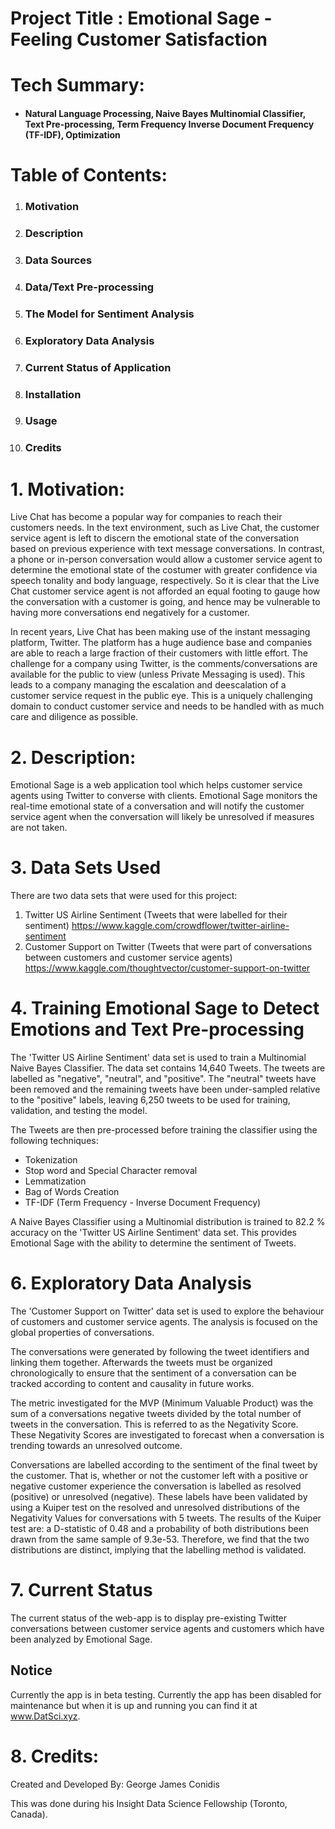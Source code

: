 # Project Title : Emotional Sage - Feeling Customer Satisfaction

# Tech Summary:
* #### **Natural Language Processing, Naive Bayes Multinomial Classifier, Text Pre-processing, Term Frequency Inverse Document Frequency (TF-IDF), Optimization**

# Table of Contents:
1. ### Motivation
2. ### Description
3. ### Data Sources
4. ### Data/Text Pre-processing
5. ### The Model for Sentiment Analysis
6. ### Exploratory Data Analysis
7. ### Current Status of Application
3. ### Installation
4. ### Usage
5. ### Credits


# 1. Motivation:

Live Chat has become a popular way for companies to reach their customers needs. In the text environment, such as Live Chat, the customer service agent is left to discern the emotional state of the conversation based on previous experience with text message conversations. In contrast, a phone or in-person conversation would allow a customer service agent to determine the emotional state of the costumer with greater confidence via speech tonality and body language, respectively. So it is clear that the Live Chat customer service agent is not afforded an equal footing to gauge how the conversation with a customer is going, and hence may be vulnerable to having more conversations end negatively for a customer.

In recent years, Live Chat has been making use of the instant messaging platform, Twitter. The platform has a huge audience base and companies are able to reach a large fraction of their customers with little effort. The challenge for a company using Twitter, is the comments/conversations are available for the public to view (unless Private Messaging is used). This leads to a company managing the escalation and deescalation of a customer service request in the public eye. This is a uniquely challenging domain to conduct customer service and needs to be handled with as much care and diligence as possible.

# 2. Description:

Emotional Sage is a web application tool which helps customer service agents using Twitter to converse with clients. Emotional Sage monitors the real-time emotional state of a conversation and will notify the customer service agent when the conversation will likely be unresolved if measures are not taken.

# 3. Data Sets Used

There are two data sets that were used for this project:
1. Twitter US Airline Sentiment (Tweets that were labelled for their sentiment)
https://www.kaggle.com/crowdflower/twitter-airline-sentiment
2. Customer Support on Twitter (Tweets that were part of conversations between customers and customer service agents)
 https://www.kaggle.com/thoughtvector/customer-support-on-twitter

# 4. Training Emotional Sage to Detect Emotions and Text Pre-processing

The 'Twitter US Airline Sentiment' data set is used to train a Multinomial Naive Bayes Classifier. The data set contains 14,640 Tweets. The tweets are labelled as "negative", "neutral", and "positive". The "neutral" tweets have been removed and the remaining tweets have been under-sampled relative to the "positive" labels, leaving 6,250 tweets to be used for training, validation, and testing the model.

The Tweets are then pre-processed before training the classifier using the following techniques:
* Tokenization
* Stop word and Special Character removal
* Lemmatization
* Bag of Words Creation
* TF-IDF (Term Frequency - Inverse Document Frequency)

A Naive Bayes Classifier using a Multinomial distribution is trained to 82.2 % accuracy on the 'Twitter US Airline Sentiment' data set. This provides Emotional Sage with the ability to determine the sentiment of Tweets.

<!-- Here is an example of a Twitter Conversation which is emotionally classified by Emotional Sage. The Customer is plotted in <span style="color:aqua">blue</span> and the customer service agent in <span style="color:lightgreen">green</span>. -->

<!-- ![This is an example of a Twitter Conversation: Emotional Sentiment vs. Tweet Number in Chronological Order](/home/george/Documents/Insight_DS_TO20A/Projects/EmotionalDetection/data/raw/Preliminary_AgentCustomer_Emotional_Output.png)
**This is an example of a Twitter Conversation: Emotional Sentiment vs. Tweet Number in Chronological Order** -->

# 6. Exploratory Data Analysis

The 'Customer Support on Twitter' data set is used to explore the behaviour of customers and customer service agents. The analysis is focused on the global properties of conversations.

The conversations were generated by following the tweet identifiers and linking them together. Afterwards the tweets must be organized chronologically to ensure that the sentiment of a conversation can be tracked according to content and causality in future works.

The metric investigated for the MVP (Minimum Valuable Product) was the sum of a conversations negative tweets divided by the total number of tweets in the conversation. This is referred to as the Negativity Score. These Negativity Scores are investigated to forecast when a conversation is trending towards an unresolved outcome.

Conversations are labelled according to the sentiment of the final tweet by the customer. That is, whether or not the customer left with a positive or negative customer experience the conversation is labelled as resolved (positive) or unresolved (negative). These labels have been validated by using a Kuiper test on the resolved and unresolved distributions of the Negativity Values for conversations with 5 tweets. The results of the Kuiper test are: a D-statistic of 0.48 and a probability of both distributions been drawn from the same sample of 9.3e-53. Therefore, we find that the two distributions are distinct, implying that the labelling method is validated.


# 7. Current Status

The current status of the web-app is to display pre-existing Twitter conversations between customer service agents and customers which have been analyzed by Emotional Sage.

## Notice

Currently the app is in beta testing. Currently the app has been disabled for maintenance but when it is up and running you can find it at www.DatSci.xyz.


# 8. Credits:

Created and Developed By: George James Conidis

This was done during his Insight Data Science Fellowship (Toronto, Canada).
